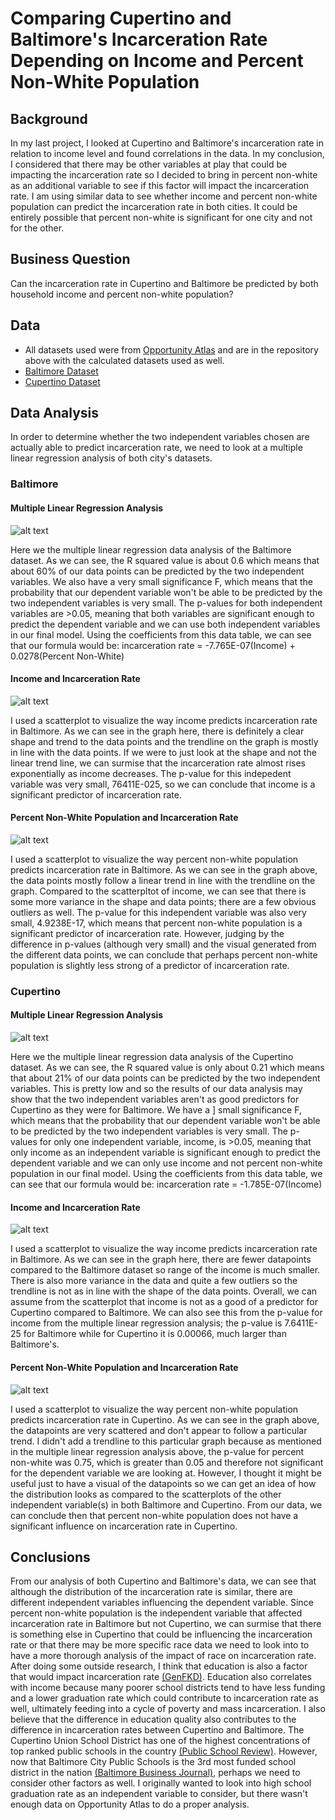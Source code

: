 # Comparing Cupertino and Baltimore's Incarceration Rate Depending on Income and Percent Non-White Population

## Background

In my last project, I looked at Cupertino and Baltimore's incarceration rate in relation to income level and found correlations in the data. In my conclusion, I considered that there may be other variables at play that could be impacting the incarceration rate so I decided to bring in percent non-white as an additional variable to see if this factor will impact the incarceration rate. I am using similar data to see whether income and percent non-white population can predict the incarceration rate in both cities. It could be entirely possible that percent non-white is significant for one city and not for the other.

## Business Question

Can the incarceration rate in Cupertino and Baltimore be predicted by both household income and percent non-white population?

## Data

 - All datasets used were from [Opportunity Atlas](https://www.opportunityatlas.org/) and are in the repository above with the calculated datasets used as well.
  - [Baltimore Dataset](https://github.com/angelali1479/incarceration-rate-dependence-on-income-and-percent-nonwhite/blob/main/baltimore%20data%20final.xlsx)
  - [Cupertino Dataset](https://github.com/angelali1479/incarceration-rate-dependence-on-income-and-percent-nonwhite/blob/main/cupertino%20data%20final.xlsx)

## Data Analysis

In order to determine whether the two independent variables chosen are actually able to predict incarceration rate, we need to look at a multiple linear regression analysis of both city's datasets.

### Baltimore

#### Multiple Linear Regression Analysis

![alt text](https://github.com/angelali1479/incarceration-rate-dependence-on-income-and-percent-nonwhite/blob/main/baltimore%20mult%20lin%20reg.png)

Here we the multiple linear regression data analysis of the Baltimore dataset. As we can see, the R squared value is about 0.6 which means that about 60% of our data points can be predicted by the two independent variables. We also have a very small significance F, which means that the probability that our dependent variable won't be able to be predicted by the two independent variables is very small. The p-values for both independent variables are >0.05, meaning that both variables are significant enough to predict the dependent variable and we can use both independent variables in our final model. Using the coefficients from this data table, we can see that our formula would be: incarceration rate = -7.765E-07(Income) + 0.0278(Percent Non-White)

#### Income and Incarceration Rate

![alt text](https://github.com/angelali1479/incarceration-rate-dependence-on-income-and-percent-nonwhite/blob/main/inc%20rate%20inc%20-%20balt.png)

I used a scatterplot to visualize the way income predicts incarceration rate in Baltimore. As we can see in the graph here, there is definitely a clear shape and trend to the data points and the trendline on the graph is mostly in line with the data points. If we were to just look at the shape and not the linear trend line, we can surmise that the incarceration rate almost rises exponentially as income decreases. The p-value for this indepedent variable was very small, 76411E-025, so we can conclude that income is a significant predictor of incarceration rate.


#### Percent Non-White Population and Incarceration Rate

![alt text](https://github.com/angelali1479/incarceration-rate-dependence-on-income-and-percent-nonwhite/blob/main/inc%20rate%20perc%20nonwh%20-%20balt.png)

I used a scatterplot to visualize the way percent non-white population predicts incarceration rate in Baltimore. As we can see in the graph above, the data points mostly follow a linear trend in line with the trendline on the graph. Compared to the scatterpltot of income, we can see that there is some more variance in the shape and data points; there are a few obvious outliers as well. The p-value for this independent variable was also very small, 4.9238E-17, which means that percent non-white population is a significant predictor of incarceration rate. However, judging by the difference in p-values (although very small) and the visual generated from the different data points, we can conclude that perhaps percent non-white population is slightly less strong of a predictor of incarceration rate.

### Cupertino

#### Multiple Linear Regression Analysis

![alt text](https://github.com/angelali1479/incarceration-rate-dependence-on-income-and-percent-nonwhite/blob/main/cupertino%20mult%20lin%20reg.png)

Here we the multiple linear regression data analysis of the Cupertino dataset. As we can see, the R squared value is only about 0.21 which means that about 21% of our data points can be predicted by the two independent variables. This is pretty low and so the results of our data analysis may show that the two independent variables aren't as good predictors for Cupertino as they were for Baltimore. We have a ] small significance F, which means that the probability that our dependent variable won't be able to be predicted by the two independent variables is very small. The p-values for only one independent variable, income, is >0.05, meaning that only income as an independent variable is significant enough to predict the dependent variable and we can only use income and not percent non-white population in our final model. Using the coefficients from this data table, we can see that our formula would be: incarceration rate = -1.785E-07(Income)


#### Income and Incarceration Rate

![alt text](https://github.com/angelali1479/incarceration-rate-dependence-on-income-and-percent-nonwhite/blob/main/inc%20rate%20inc%20-%20cup.png)

I used a scatterplot to visualize the way income predicts incarceration rate in Baltimore. As we can see in the graph here, there are fewer datapoints compared to the Baltimore dataset so range of the income is much smaller. There is also more variance in the data and quite a few outliers so the trendline is not as in line with the shape of the data points. Overall, we can assume from the scatterplot that income is not as a good of a predictor for Cupertino compared to Baltimore. We can also see this from the p-value for income from the multiple linear regression analysis; the p-value is 7.6411E-25 for Baltimore while for Cupertino it is 0.00066, much larger than Baltimore's.

#### Percent Non-White Population and Incarceration Rate

![alt text](https://github.com/angelali1479/incarceration-rate-dependence-on-income-and-percent-nonwhite/blob/main/inc%20rate%20perc%20nonwh%20-%20cup.png)

I used a scatterplot to visualize the way percent non-white population predicts incarceration rate in Cupertino. As we can see in the graph above, the datapoints are very scattered and don't appear to follow a particular trend. I didn't add a trendline to this particular graph because as mentioned in the multiple linear regression analysis above, the p-value for percent non-white was 0.75, which is greater than 0.05 and therefore not significant for the dependent variable we are looking at. However, I thought it might be useful just to have a visual of the datapoints so we can get an idea of how the distribution looks as compared to the scatterplots of the other independent variable(s) in both Baltimore and Cupertino. From our data, we can conclude then that percent non-white population does not have a significant influence on incarceration rate in Cupertino.

## Conclusions

From our analysis of both Cupertino and Baltimore's data, we can see that although the distribution of the incarceration rate is similar, there are different independent variables influencing the dependent variable. Since percent non-white population is the independent variable that affected incarceration rate in Baltimore but not Cupertino, we can surmise that there is something else in Cupertino that could be influencing the incarceration rate or that there may be more specific race data we need to look into to have a more thorough analysis of the impact of race on incarceration rate. After doing some outside research, I think that education is also a factor that would impact incarceration rate [(GenFKD)](http://www.genfkd.org/education-deficiency-drives-mass-incarceration). Education also correlates with income because many poorer school districts tend to have less funding and a lower graduation rate which could contribute to incarceration rate as well, ultimately feeding into a cycle of poverty and mass incarceration. I also believe that the difference in education quality also contributes to the difference in incarceration rates between Cupertino and Baltimore. The Cupertino Union School District has one of the highest concentrations of top ranked public schools in the country [(Public School Review)](https://www.publicschoolreview.com/california/cupertino-union-school-district/610290-school-district). However, now that Baltimore City Public Schools is the 3rd most funded school district in the nation [(Baltimore Business Journal)](https://www.bizjournals.com/baltimore/news/2019/05/21/baltimore-city-third-in-u-s-for-per-pupil-spending.html#:~:text=Baltimore%20City%20Public%20Schools%20continue,systems%20during%20fiscal%20year%202017.), perhaps we need to consider other factors as well. I originally wanted to look into high school graduation rate as an independent variable to consider, but there wasn't enough data on Opportunity Atlas to do a proper analysis.
